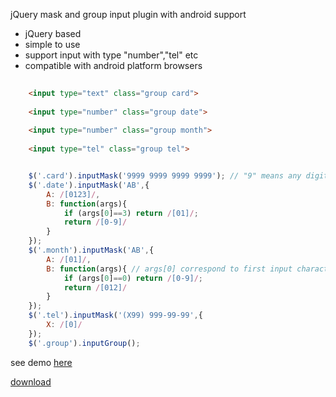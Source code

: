 jQuery mask and group input plugin with android support

* jQuery based
* simple to use
* support input with type "number","tel" etc
* compatible with android platform browsers 

```html
    
    <input type="text" class="group card">
    
    <input type="number" class="group date">
    
    <input type="number" class="group month">
    
    <input type="tel" class="group tel">
```    


```javascript

    $('.card').inputMask('9999 9999 9999 9999'); // "9" means any digit
    $('.date').inputMask('AB',{
        A: /[0123]/, 
        B: function(args){
            if (args[0]==3) return /[01]/;
            return /[0-9]/
        }
    });
    $('.month').inputMask('AB',{
        A: /[01]/,
        B: function(args){ // args[0] correspond to first input character in mask
            if (args[0]==0) return /[0-9]/;
            return /[012]/
        }
    });
    $('.tel').inputMask('(X99) 999-99-99',{
        X: /[0]/
    });
    $('.group').inputGroup();
```


see demo [here](http://kozlov-victor.github.io/inputMaskedGroup/index.html) 

[download](http://kozlov-victor.github.io/inputMaskedGroup/inputMaskedGroup.js)